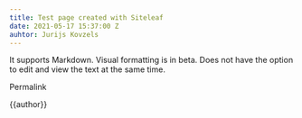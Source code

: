 ```yaml
---
title: Test page created with Siteleaf
date: 2021-05-17 15:37:00 Z
auhtor: Jurijs Kovzels
---
```


It supports Markdown.
Visual formatting is in beta.
Does not have the option to edit and view the text at the same time.

Permalink 

{{author}}